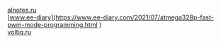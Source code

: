 
[alnotes.ru](https://alnotes.ru/DIY/Atmega328/timers-pwm/?ysclid=m8zfzr9s3x661695807)<br>
[www.ee-diary](https://www.ee-diary.com/2021/07/atmega328p-fast-pwm-mode-programming.html
)<br>
[voltiq.ru](https://voltiq.ru/datasheets/ATMEGA328P.pdf?ysclid=m8zeo31ri3425703852
)<br>


